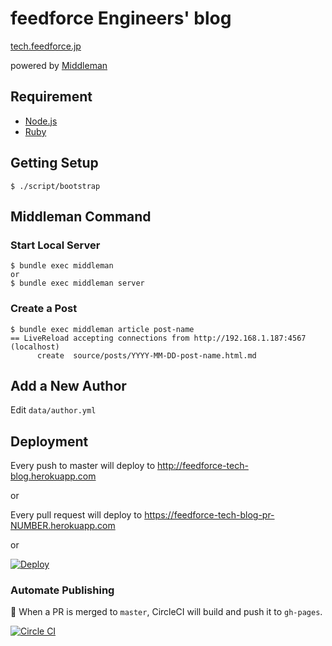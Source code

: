 # feedforce Engineers' blog

[tech.feedforce.jp](http://tech.feedforce.jp)

powered by [Middleman](http://middlemanapp.com/)

## Requirement

* [Node.js](http://nodejs.org/)
* [Ruby](https://www.ruby-lang.org/)

## Getting Setup

    $ ./script/bootstrap

## Middleman Command

### Start Local Server

    $ bundle exec middleman
    or
    $ bundle exec middleman server

### Create a Post

    $ bundle exec middleman article post-name
    == LiveReload accepting connections from http://192.168.1.187:4567 (localhost)
          create  source/posts/YYYY-MM-DD-post-name.html.md

## Add a New Author

Edit `data/author.yml`

## Deployment

Every push to master will deploy to http://feedforce-tech-blog.herokuapp.com

or

Every pull request will deploy to https://feedforce-tech-blog-pr-NUMBER.herokuapp.com

or

[![Deploy](https://www.herokucdn.com/deploy/button.png)](https://heroku.com/deploy)

### Automate Publishing

:dart: When a PR is merged to `master`, CircleCI will build and push it to `gh-pages`.

[![Circle CI](https://circleci.com/gh/feedforce/tech.feedforce.jp.svg?style=svg)](https://circleci.com/gh/feedforce/tech.feedforce.jp)
